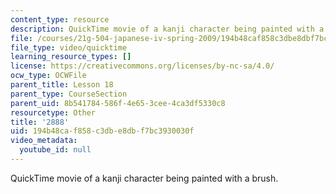 ```yaml
---
content_type: resource
description: QuickTime movie of a kanji character being painted with a brush.
file: /courses/21g-504-japanese-iv-spring-2009/194b48caf858c3dbe8dbf7bc3930030f_2888.mov
file_type: video/quicktime
learning_resource_types: []
license: https://creativecommons.org/licenses/by-nc-sa/4.0/
ocw_type: OCWFile
parent_title: Lesson 18
parent_type: CourseSection
parent_uid: 8b541784-586f-4e65-3cee-4ca3df5330c8
resourcetype: Other
title: '2888'
uid: 194b48ca-f858-c3db-e8db-f7bc3930030f
video_metadata:
  youtube_id: null
---
```

QuickTime movie of a kanji character being painted with a brush.